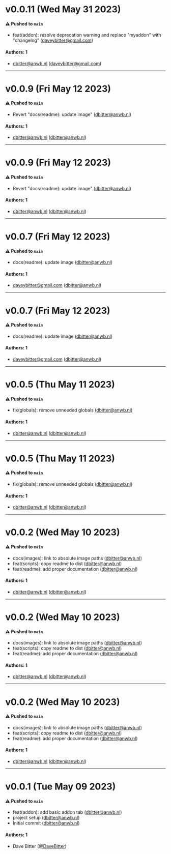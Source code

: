 # v0.0.11 (Wed May 31 2023)

#### ⚠️ Pushed to `main`

- feat(addon): resolve deprecation warning and replace "myaddon" with "changelog" (daveybitter@gmail.com)

#### Authors: 1

- dbitter@anwb.nl (daveybitter@gmail.com)

---

# v0.0.9 (Fri May 12 2023)

#### ⚠️ Pushed to `main`

- Revert "docs(readme): update image" (dbitter@anwb.nl)

#### Authors: 1

- dbitter@anwb.nl (dbitter@anwb.nl)

---

# v0.0.9 (Fri May 12 2023)

#### ⚠️ Pushed to `main`

- Revert "docs(readme): update image" (dbitter@anwb.nl)

#### Authors: 1

- dbitter@anwb.nl (dbitter@anwb.nl)

---

# v0.0.7 (Fri May 12 2023)

#### ⚠️ Pushed to `main`

- docs(readme): update image (dbitter@anwb.nl)

#### Authors: 1

- daveybitter@gmail.com (dbitter@anwb.nl)

---

# v0.0.7 (Fri May 12 2023)

#### ⚠️ Pushed to `main`

- docs(readme): update image (dbitter@anwb.nl)

#### Authors: 1

- daveybitter@gmail.com (dbitter@anwb.nl)

---

# v0.0.5 (Thu May 11 2023)

#### ⚠️ Pushed to `main`

- fix(globals): remove unneeded globals (dbitter@anwb.nl)

#### Authors: 1

- dbitter@anwb.nl (dbitter@anwb.nl)

---

# v0.0.5 (Thu May 11 2023)

#### ⚠️ Pushed to `main`

- fix(globals): remove unneeded globals (dbitter@anwb.nl)

#### Authors: 1

- dbitter@anwb.nl (dbitter@anwb.nl)

---

# v0.0.2 (Wed May 10 2023)

#### ⚠️ Pushed to `main`

- docs(images): link to absolute image paths (dbitter@anwb.nl)
- feat(scripts): copy readme to dist (dbitter@anwb.nl)
- feat(readme): add proper documentation (dbitter@anwb.nl)

#### Authors: 1

- dbitter@anwb.nl (dbitter@anwb.nl)

---

# v0.0.2 (Wed May 10 2023)

#### ⚠️ Pushed to `main`

- docs(images): link to absolute image paths (dbitter@anwb.nl)
- feat(scripts): copy readme to dist (dbitter@anwb.nl)
- feat(readme): add proper documentation (dbitter@anwb.nl)

#### Authors: 1

- dbitter@anwb.nl (dbitter@anwb.nl)

---

# v0.0.2 (Wed May 10 2023)

#### ⚠️ Pushed to `main`

- docs(images): link to absolute image paths (dbitter@anwb.nl)
- feat(scripts): copy readme to dist (dbitter@anwb.nl)
- feat(readme): add proper documentation (dbitter@anwb.nl)

#### Authors: 1

- dbitter@anwb.nl (dbitter@anwb.nl)

---

# v0.0.1 (Tue May 09 2023)

#### ⚠️ Pushed to `main`

- feat(addon): add basic addon tab (dbitter@anwb.nl)
- project setup (dbitter@anwb.nl)
- Initial commit (dbitter@anwb.nl)

#### Authors: 1

- Dave Bitter ([@DaveBitter](https://github.com/DaveBitter))
